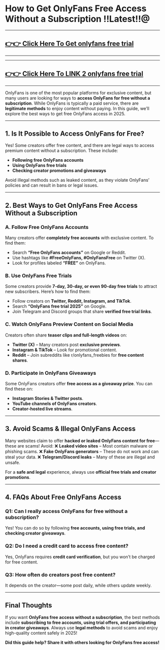 # How to Get OnlyFans Free Access Without a Subscription !!Latest!!@

---
## [👉👉 Click Here To Get onlyfans free trial ](https://www.freeofviewer.com/)
---


---
## [👉👉 Click Here To LINK 2 onlyfans free trial ](https://soft-algo.com/)
---


OnlyFans is one of the most popular platforms for exclusive content, but many users are looking for ways to **access OnlyFans for free without a subscription**. While OnlyFans is typically a paid service, there are **legitimate methods** to enjoy content without paying. In this guide, we’ll explore the best ways to get free OnlyFans access in 2025.

---

## **1. Is It Possible to Access OnlyFans for Free?**
Yes! Some creators offer free content, and there are legal ways to access premium content without a subscription. These include:
- **Following free OnlyFans accounts**
- **Using OnlyFans free trials**
- **Checking creator promotions and giveaways**

Avoid illegal methods such as leaked content, as they violate OnlyFans’ policies and can result in bans or legal issues.

---

## **2. Best Ways to Get OnlyFans Free Access Without a Subscription**

### **A. Follow Free OnlyFans Accounts**
Many creators offer **completely free accounts** with exclusive content. To find them:
- Search **“Free OnlyFans accounts”** on Google or Reddit.
- Use hashtags like **#FreeOnlyFans, #OnlyFansFree** on Twitter (X).
- Look for profiles labeled **“FREE”** on OnlyFans.

### **B. Use OnlyFans Free Trials**
Some creators provide **7-day, 30-day, or even 90-day free trials** to attract new subscribers. Here’s how to find them:
- Follow creators on **Twitter, Reddit, Instagram, and TikTok**.
- Search **“OnlyFans free trial 2025”** on Google.
- Join Telegram and Discord groups that share **verified free trial links**.

### **C. Watch OnlyFans Preview Content on Social Media**
Creators often share **teaser clips and full-length videos** on:
- **Twitter (X)** – Many creators post **exclusive previews**.
- **Instagram & TikTok** – Look for promotional content.
- **Reddit** – Join subreddits like r/onlyfans_freebies for **free content shares**.

### **D. Participate in OnlyFans Giveaways**
Some OnlyFans creators offer **free access as a giveaway prize**. You can find these on:
- **Instagram Stories & Twitter posts**.
- **YouTube channels of OnlyFans creators**.
- **Creator-hosted live streams**.

---

## **3. Avoid Scams & Illegal OnlyFans Access**
Many websites claim to offer **hacked or leaked OnlyFans content for free**—these are scams! Avoid:
❌ **Leaked video sites** – Most contain malware or phishing scams.
❌ **Fake OnlyFans generators** – These do not work and can steal your data.
❌ **Telegram/Discord leaks** – Many of these are illegal and unsafe.

For a **safe and legal** experience, always use **official free trials and creator promotions**.

---

## **4. FAQs About Free OnlyFans Access**

### **Q1: Can I really access OnlyFans for free without a subscription?**
Yes! You can do so by following **free accounts, using free trials, and checking creator giveaways**.

### **Q2: Do I need a credit card to access free content?**
Yes, OnlyFans requires **credit card verification**, but you won’t be charged for free content.

### **Q3: How often do creators post free content?**
It depends on the creator—some post daily, while others update weekly.

---

## **Final Thoughts**
If you want **OnlyFans free access without a subscription**, the best methods include **subscribing to free accounts, using trial offers, and participating in creator giveaways**. Always use **legal methods** to avoid scams and enjoy high-quality content safely in 2025!

**Did this guide help? Share it with others looking for OnlyFans free access!**

